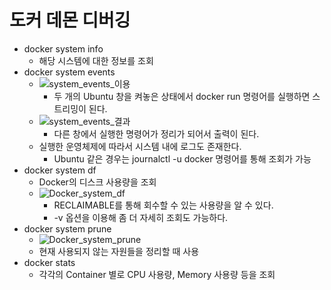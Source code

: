 # 도커 데몬 디버깅
- docker system info
  - 해당 시스템에 대한 정보를 조회
- docker system events
  - ![system_events_이용](https://github.com/joosang425/study-devops/assets/68217970/1e839b61-eb24-45da-b633-47eccb1aff2c)
    - 두 개의 Ubuntu 창을 켜놓은 상태에서 docker run 명령어를 실행하면 스트리밍이 된다.
  - ![system_events_결과](https://github.com/joosang425/study-devops/assets/68217970/d9d03b36-7b1b-44e8-8a93-3e96527d51a7)
    - 다른 창에서 실행한 명령어가 정리가 되어서 출력이 된다.
  - 실행한 운영체제에 따라서 시스템 내에 로그도 존재한다.
    - Ubuntu 같은 경우는 journalctl -u docker 명령어를 통해 조회가 가능
- docker system df
  - Docker의 디스크 사용량을 조회
  - ![Docker_system_df](https://github.com/joosang425/study-devops/assets/68217970/4c138751-daef-4877-86b8-2486a6c706bd)
    - RECLAIMABLE를 통해 회수할 수 있는 사용량을 알 수 있다.
    - -v 옵션을 이용해 좀 더 자세히 조회도 가능하다.
- docker system prune
  - ![Docker_system_prune](https://github.com/joosang425/study-devops/assets/68217970/185f5144-bfc7-4bb0-ac66-53afe7ddc9fd)
  - 현재 사용되지 않는 자원들을 정리할 때 사용
- docker stats
  - 각각의 Container 별로 CPU 사용량, Memory 사용량 등을 조회
